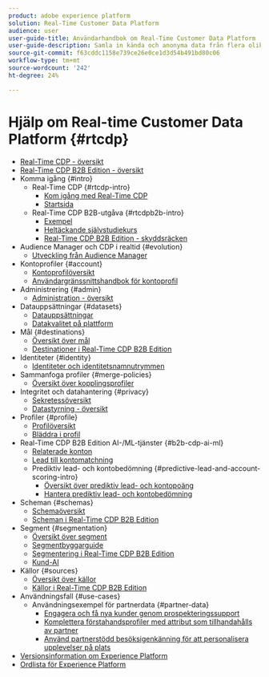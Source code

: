 ```yaml
---
product: adobe experience platform
solution: Real-Time Customer Data Platform
audience: user
user-guide-title: Användarhandbok om Real-Time Customer Data Platform
user-guide-description: Samla in kända och anonyma data från flera olika källor för att skapa kundprofiler, skapa målgruppssegment utifrån dessa profiler och aktivera dessa segment för tredjepartsdestinationer.
source-git-commit: f63cddc1158e739ce26e0ce1d3d54b491bd80c06
workflow-type: tm+mt
source-wordcount: '242'
ht-degree: 24%

---
```



# Hjälp om Real-time Customer Data Platform {#rtcdp}

* [Real-Time CDP - översikt](overview.md)
* [Real-Time CDP B2B Edition - översikt](b2b-overview.md)
* Komma igång {#intro}
   * Real-Time CDP {#rtcdp-intro}
      * [Kom igång med Real-Time CDP](get-started.md)
      * [Startsida](home-page-dashboards.md)
   * Real-Time CDP B2B-utgåva {#rtcdpb2b-intro}
      * [Exempel](./b2b-use-case.md)
      * [Heltäckande självstudiekurs](./b2b-tutorial.md)
      * [Real-Time CDP B2B Edition - skyddsräcken](b2b-guardrails.md)
* Audience Manager och CDP i realtid {#evolution}
   * [Utveckling från Audience Manager](aam-to-rtcdp.md)
* Kontoprofiler {#account}
   * [Kontoprofilöversikt](accounts/account-profile-overview.md)
   * [Användargränssnittshandbok för kontoprofil](accounts/account-profile-ui-guide.md)
* Administrering {#admin}
   * [Administration - översikt](administration/admin-overview.md)
* Datauppsättningar {#datasets}
   * [Datauppsättningar](datasets/dataset.md)
   * [Datakvalitet på plattform](datasets/data-quality.md)
* Mål {#destinations}
   * [Översikt över mål](destinations/overview.md)
   * [Destinationer i Real-Time CDP B2B Edition](destinations/b2b.md)
* Identiteter {#identity}
   * [Identiteter och identitetsnamnutrymmen](profile/identities-overview.md)
* Sammanfoga profiler {#merge-policies}
   * [Översikt över kopplingsprofiler](profile/merge-policies.md)
* Integritet och datahantering {#privacy}
   * [Sekretessöversikt](privacy/privacy-overview.md)
   * [Datastyrning - översikt](privacy/data-governance-overview.md)
* Profiler {#profile}
   * [Profilöversikt](profile/profile-overview.md)
   * [Bläddra i profil](profile/profile-browse.md)
* Real-Time CDP B2B Edition AI-/ML-tjänster {#b2b-cdp-ai-ml}
   * [Relaterade konton](b2b-ai-ml-services/related-accounts.md)
   * [Lead till kontomatchning](b2b-ai-ml-services/lead-to-account-matching.md)
   * Prediktiv lead- och kontobedömning {#predictive-lead-and-account-scoring-intro}
      * [Översikt över prediktiv lead- och kontopoäng](b2b-ai-ml-services/predictive-lead-and-account-scoring.md)
      * [Hantera prediktiv lead- och kontobedömning](b2b-ai-ml-services/manage-predictive-lead-and-account-scoring.md)
* Scheman {#schemas}
   * [Schemaöversikt](schemas/overview.md)
   * [Scheman i Real-Time CDP B2B Edition](schemas/b2b.md)
* Segment {#segmentation}
   * [Översikt över segment](segmentation/segmentation-overview.md)
   * [Segmentbyggarguide](segmentation/segment-builder-guide.md)
   * [Segmentering i Real-Time CDP B2B Edition](segmentation/b2b.md)
   * [Kund-AI](segmentation/customer-ai.md)
* Källor {#sources}
   * [Översikt över källor](sources/sources-overview.md)
   * [Källor i Real-Time CDP B2B Edition](sources/b2b.md)
* Användningsfall {#use-cases}
   * Användningsexempel för partnerdata {#partner-data}
      * [Engagera och få nya kunder genom prospekteringssupport](/help/rtcdp/partner-data/prospecting.md)
      * [Komplettera förstahandsprofiler med attribut som tillhandahålls av partner](/help/rtcdp/partner-data/supplement-first-party-profiles.md)
      * [Använd partnerstödd besöksigenkänning för att personalisera upplevelser på plats](/help/rtcdp/partner-data/onsite-personalization.md)
* [Versionsinformation om Experience Platform](https://www.adobe.com/go/platform-release-notes-en)
* [Ordlista för Experience Platform](https://www.adobe.com/go/platform-glossary-en)